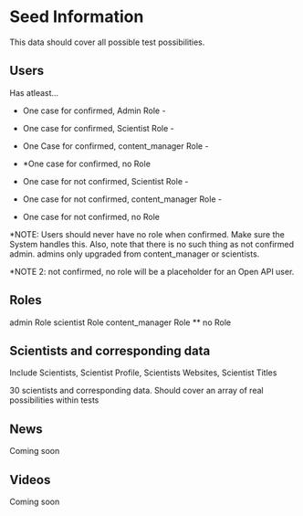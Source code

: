 Seed Information
===================

This data should cover all possible test possibilities.

Users
---------------
Has atleast...

* One case for confirmed, Admin Role -
* One case for confirmed, Scientist Role -
* One Case for confirmed, content_manager Role - 
* *One case for confirmed, no Role  
  

* One case for not confirmed, Scientist Role -
* One case for not confirmed, content_manager Role -
* One case for not confirmed, no Role

*NOTE: Users should never have no role when confirmed. Make sure the System handles this. Also, note that there is no such thing as not confirmed admin. admins only upgraded from content_manager or scientists.

*NOTE 2: not confirmed, no role will be a placeholder for an Open API user.

Roles
----------------
admin Role
scientist Role
content_manager Role
** no Role


Scientists and corresponding data
--------------------------------------
Include Scientists, Scientist Profile, Scientists Websites, Scientist Titles

30 scientists and corresponding data. Should cover an array of real possibilities within tests


News
------------------

Coming soon

Videos
------------------

Coming soon